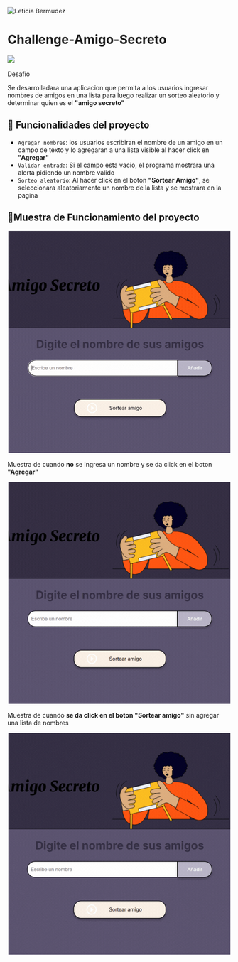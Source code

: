 ![Leticia Bermudez](https://github.com/user-attachments/assets/f5f0dba0-c1a3-4926-b271-62fb9001dbdf)
# Challenge-Amigo-Secreto
<p align="left">
<img src="https://img.shields.io/badge/STATUS-EN%20DESAROLLO-green">
</p>

Desafio

Se desarrolladara una aplicacion que permita a los usuarios ingresar nombres de amigos en una lista para luego realizar un sorteo aleatorio y determinar quien es el <strong>"amigo secreto"</strong>

<h2>🔨 Funcionalidades del proyecto</h2>

- `Agregar nombres`: los usuarios escribiran el nombre de un amigo en un campo de texto y lo agregaran a una lista visible al hacer click en <strong>"Agregar"</strong>
- `Validar entrada`: Si el campo esta vacio, el programa mostrara una alerta pidiendo un nombre valido
- `Sorteo aleatorio`: Al hacer click en el boton <strong>"Sortear Amigo"</strong>, se seleccionara aleatoriamente un nombre de la lista y se mostrara en la pagina

<h2>💠Muestra de Funcionamiento del proyecto</h2>

<div align="center">
  <img src="gifs/funcionamiento.gif" alt="Descripción del GIF" width="500" />
</div>

<p>Muestra de cuando <strong>no</strong> se ingresa un nombre y se da click en el boton <strong>"Agregar"</strong></p>

<div align="center">
  <img src="gifs/mensajeError.gif" alt="Descripción del GIF" width="500" />
</div>

<p>Muestra de cuando <strong>se da click en el boton "Sortear amigo"</strong> sin agregar una lista de nombres</p>

<div align="center">
  <img src="gifs/mensajeError2.gif" alt="Descripción del GIF" width="500" />
</div>

